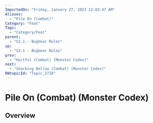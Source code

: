 ```yaml
---
ImportedOn: "Friday, January 27, 2023 12:02:47 AM"
Aliases:
  - "Pile On (Combat)"
Category: "Feat"
Tags:
  - "Category/Feat"
parent:
  - "S2.1 - Bugbear Rules"
up:
  - "S2.1 - Bugbear Rules"
prev:
  - "Hurtful (Combat) (Monster Codex)"
next:
  - "Shocking Bellow (Combat) (Monster Codex)"
RWtopicId: "Topic_2728"
---
```

# Pile On (Combat) (Monster Codex)
## Overview
